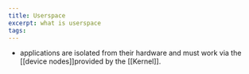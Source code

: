 ```yaml
---
title: Userspace
excerpt: what is userspace
tags:
---
```

- applications are isolated from their hardware and must work via the [[device nodes]]provided by the [[Kernel]].